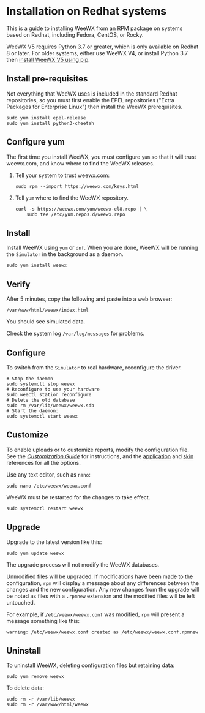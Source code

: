 # Installation on Redhat systems 

This is a guide to installing WeeWX from an RPM package on systems based on
Redhat, including Fedora, CentOS, or Rocky.

WeeWX V5 requires Python 3.7 or greater, which is only available on Redhat 8 or
later.  For older systems, either use WeeWX V4, or install Python 3.7 then
[install WeeWX V5 using pip](pip.md).


## Install pre-requisites

Not everything that WeeWX uses is included in the standard Redhat repositories,
so you must first enable the EPEL repositories ("Extra Packages for Enterprise
Linux") then install the WeeWX prerequisites.

```{.shell .copy}
sudo yum install epel-release
sudo yum install python3-cheetah
```


## Configure yum

The first time you install WeeWX, you must configure `yum` so that it will
trust weewx.com, and know where to find the WeeWX releases.

1. Tell your system to trust weewx.com:

    ```{.shell .copy}
    sudo rpm --import https://weewx.com/keys.html
    ```

2. Tell `yum` where to find the WeeWX repository.

    ```{.shell .copy}
    curl -s https://weewx.com/yum/weewx-el8.repo | \
        sudo tee /etc/yum.repos.d/weewx.repo
    ```


## Install

Install WeeWX using `yum` or `dnf`. When you are done, WeeWX will be running
the `Simulator` in the background as a daemon.

```{.shell .copy}
sudo yum install weewx
```


## Verify

After 5 minutes, copy the following and paste into a web browser:

    /var/www/html/weewx/index.html

You should see simulated data.

Check the system log `/var/log/messages` for problems.


## Configure

To switch from the `Simulator` to real hardware, reconfigure the driver.

```shell
# Stop the daemon
sudo systemctl stop weewx
# Reconfigure to use your hardware
sudo weectl station reconfigure
# Delete the old database
sudo rm /var/lib/weewx/weewx.sdb
# Start the daemon:
sudo systemctl start weewx
```


## Customize

To enable uploads or to customize reports, modify the configuration file.
See the [*Customization Guide*](../custom/introduction.md) for instructions,
and the [application](../reference/weewx-options/introduction.md) and
[skin](../reference/skin-options/introduction.md) references for all
the options.

Use any text editor, such as `nano`:

```shell
sudo nano /etc/weewx/weewx.conf
```

WeeWX must be restarted for the changes to take effect.
```{.shell .copy}
sudo systemctl restart weewx
```


## Upgrade

Upgrade to the latest version like this:
```{.shell .copy}
sudo yum update weewx
```

The upgrade process will not modify the WeeWX databases.

Unmodified files will be upgraded. If modifications have been made to the
configuration, `rpm` will display a message about any differences between the
changes and the new configuration. Any new changes from the upgrade will be
noted as files with a `.rpmnew` extension and the modified files will be left
untouched.

For example, if `/etc/weewx/weewx.conf` was modified, `rpm` will present a
message something like this:

```
warning: /etc/weewx/weewx.conf created as /etc/weewx/weewx.conf.rpmnew
```


## Uninstall

To uninstall WeeWX, deleting configuration files but retaining data:

```{.shell .copy}
sudo yum remove weewx
```

To delete data:

```{.shell .copy}
sudo rm -r /var/lib/weewx
sudo rm -r /var/www/html/weewx
```
